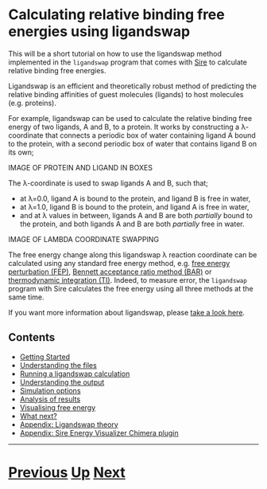 # Calculating relative binding free energies using ligandswap

This will be a short tutorial on how to use the ligandswap method implemented
in the `ligandswap` program 
that comes with [Sire](http://siremol.org) to calculate relative binding free energies.

Ligandswap is an efficient and theoretically robust method of predicting
the relative binding affinities of guest molecules (ligands) to host
molecules (e.g. proteins). 

For example, ligandswap can be used to calculate the relative binding free
energy of two ligands, A and B, to a protein. It works by constructing
a λ-coordinate that connects a periodic box of water containing 
ligand A bound to the protein, with a second periodic box of water that
contains ligand B on its own;

IMAGE OF PROTEIN AND LIGAND IN BOXES

The λ-coordinate is used to swap ligands A and B, such that;

* at λ=0.0, ligand A is bound to the protein, and ligand B is free in water,
* at λ=1.0, ligand B is bound to the protein, and ligand A is free in water,
* and at λ values in between, ligands A and B are both *partially* bound to the protein,
  and both ligands A and B are both *partially* free in water.

IMAGE OF LAMBDA COORDINATE SWAPPING

The free energy change along this ligandswap λ reaction coordinate can
be calculated using any standard free energy method, e.g. [free energy perturbation
(FEP)](https://en.wikipedia.org/wiki/Free_energy_perturbation), [Bennett acceptance ratio method (BAR)](https://en.wikipedia.org/wiki/Bennett_acceptance_ratio) or [thermodynamic integration (TI)](https://en.wikipedia.org/wiki/Thermodynamic_integration). Indeed,
to measure error, the `ligandswap` program with Sire calculates the free energy
using all three methods at the same time.

If you want more information about ligandswap, please [take a look here](theory.md).

## Contents

* [Getting Started](getting_started.md)
* [Understanding the files](files.md)
* [Running a ligandswap calculation](running.md)
* [Understanding the output](output.md)
* [Simulation options](options.md)
* [Analysis of results](analysis.md)
* [Visualising free energy](visualisation.md)
* [What next?](whatnext.md)
* [Appendix: Ligandswap theory](theory.md)
* [Appendix: Sire Energy Visualizer Chimera plugin](chimera.md)

***

# [Previous](README.md) [Up](README.md) [Next](getting_started.md)
